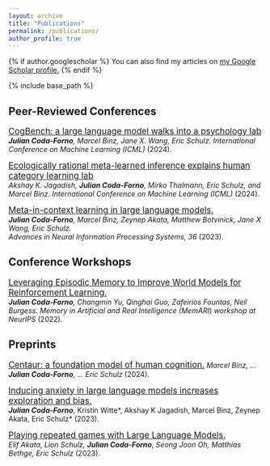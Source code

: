 ```yaml
---
layout: archive
title: "Publications"
permalink: /publications/
author_profile: true
---
```


{% if author.googlescholar %}
  You can also find my articles on <u><a href="{{author.googlescholar}}">my Google Scholar profile</a>.</u>
{% endif %}

{% include base_path %}

## Peer-Reviewed Conferences
[<span style="font-size:larger;">CogBench: a large language model walks into a psychology lab</span>](https://proceedings.mlr.press/v235/coda-forno24a.html)  
***Julian Coda-Forno**, Marcel Binz, Jane X. Wang, Eric Schulz.* 
*International Conference on Machine Learning (ICML)* (2024).

[<span style="font-size:larger;">Ecologically rational meta-learned inference explains human category learning lab</span>](https://proceedings.mlr.press/v235/jagadish24a.html)  
*Akshay K. Jagadish, **Julian Coda-Forno**, Mirko Thalmann, Eric Schulz, and Marcel Binz.*
*International Conference on Machine Learning (ICML)* (2024).

[<span style="font-size:larger;">Meta-in-context learning in large language models.</span>](https://proceedings.neurips.cc/paper_files/paper/2023/file/cda04d7ea67ea1376bf8c6962d8541e0-Paper-Conference.pdf)  
***Julian Coda-Forno**, Marcel Binz, Zeynep Akata, Matthew Botvinick, Jane X Wang, Eric Schulz.*  
*Advances in Neural Information Processing Systems, 36* (2023).

<!-- ## Journal Articles
[<span style="font-size:larger;">Playing repeated games with Large Language Models.</span>](https://arxiv.org/pdf/2305.16867.pdf)  
*Elif Akata, Lion Schulz, **Julian Coda-Forno**, Seong Joon Oh, Matthias Bethge, Eric Schulz.*
*Nature Human Behaviour* (2024). -->

## Conference Workshops
[<span style="font-size:larger;">Leveraging Episodic Memory to Improve World
Models for Reinforcement Learning.</span>](https://memari-workshop.github.io/papers/paper_3.pdf)  
***Julian Coda-Forno**, Changmin Yu, Qinghai Guo, Zafeirios Fountas, Neil Burgess.* *Memory in Artificial and Real Intelligence (MemARI) workshop at NeurIPS* (2022).

## Preprints

[<span style="font-size:larger;">Centaur: a foundation model of human cognition.</span>](https://arxiv.org/pdf/2410.20268)
*Marcel Binz, ... **Julian Coda-Forno**, ... Eric Schulz* (2024).

[<span style="font-size:larger;">Inducing anxiety in large language models increases exploration and bias.</span>](https://arxiv.org/abs/2304.11111)  
***Julian Coda-Forno***, Kristin Witte*, Akshay K Jagadish, Marcel Binz, Zeynep Akata, Eric Schulz*  (2023).

[<span style="font-size:larger;">Playing repeated games with Large Language Models.</span>](https://arxiv.org/pdf/2305.16867.pdf)  
*Elif Akata, Lion Schulz, **Julian Coda-Forno**, Seong Joon Oh, Matthias Bethge, Eric Schulz* (2023).

